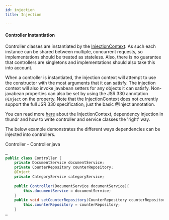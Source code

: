 ```yaml
---
id: injection
title: Injection

---
```


#### Controller Instantiation

Controller classes are instantiated by the [InjectionContext](injection-context.html#injectionContext). As such each instance can be shared between multiple, concurrent requests, so implementations should be treated as stateless.
Also, there is no guarantee that controllers are singletons and implementations should also take this into account.

When a controller is instantiated, the injection context will attempt to use the constructor with the most arguments that it can satisfy.
The injection context will also invoke javabean setters for any objects it can satisfy.
Non-javabean properties can also be set by using the JSR 330 annotation `@Inject` on the property. Note that the InjectionContext does not currently support the full JSR 330 specification, just the basic @Inject annotation.

You can read more [here](injection-context.html) about the InjectionContext, dependency injection in thundr and how to write controller and service classes the 'right' way. 

The below example demonstrates the different ways dependencies can be injected into controllers.

Controller - Controller.java

```java
…
public class Controller {
	private DocumentService documentService;
	private CounterRepository counterRepository;
	@Inject
	private CategoryService categoryService;
	
	public Controller(DocumentService documentService){
		this.documentService = documentService;
	}
	public void setCounterRepository(CounterRepository counterRepository){
		this.counterRepository = counterRepository;
	}
…
```